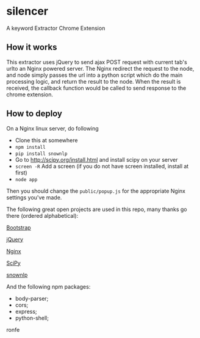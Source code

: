# silencer
A keyword Extractor Chrome Extension

## How it works

This extractor uses jQuery to send ajax POST request with current tab's urlto an Nginx powered server. The Nginx redirect the request to the node, and node simply passes the url into a python script which do the main processing logic, and return the result to the node. When the result is received, the callback function would be called to send response to the chrome extension.

## How to deploy

On a Nginx linux server, do following

* Clone this at somewhere
* `npm install`
* `pip install snownlp`
* Go to http://scipy.org/install.html and install scipy on your server
* `screen -R` Add a screen (if you do not have screen installed, install at first)
* `node app`

Then you should change the `public/popup.js` for the appropriate Nginx settings you've made.

The following great open projects are used in this repo, many thanks go there (ordered alphabetical):

[Bootstrap](https://github.com/twbs/bootstrap )

[jQuery](https://github.com/jquery/jquery )

[Nginx](https://github.com/nginx/nginx )

[SciPy](http://scipy.org )

[snownlp](https://github.com/isnowfy/snownlp )

And the following npm packages:

* body-parser;
* cors;
* express;
* python-shell;

ronfe
